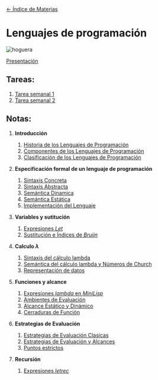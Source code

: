 [<- Índice de Materias](IndiceDeMaterias.md)
# Lenguajes de programación

![hoguera](../imagenes/hogueraDS.png)

[Presentación](Presentacion-LenguajesProgramacion.md)

## Tareas:

1. [Tarea semanal 1](tareas/LPTarea01.md)
2. [Tarea semanal 2](tareas/LPTarea2.md)

## Notas:

1. **Introducción**
	1. [Historia de los Lenguajes de Programación](apuntes/LPNotaClase01.md)
	2. [Componentes de los Lenguajes de Programación](apuntes/LPNotaClase02.md)
	3. [Clasificación de los Lenguajes de Programación](apuntes/LPNotaClase03.md)

2. **Especificación formal de un lenguaje de programación**
	1. [Sintaxis Concreta](apuntes/LPNotaClase04.md)
	2. [Sintaxis Abstracta](apuntes/LPNotaClase05.md)
	3. [Semántica Dinamica](apuntes/LP22_08_2024.md)
	4. [Semántica Estática](apuntes/LP23_08_2024.md)
	5. [Implementación del Lenguaje](apuntes/LP26_08_2024.md)

3. **Variables y sutitución**
	1. [Expresiones *Let*](apuntes/LP29_08_2024.md)
	2. [Sustitución e Índices de *Bruijn*](apuntes/LP30_08_2024.md)

4. **Calculo $\lambda$**
	1. [Sintaxis del cálculo lambda](apuntes/LP05_09_2024.md)
	2. [Semántica del cálculo lambda y Números de Church](apuntes/LP06_09_2024.md)
	3. [Representación de datos](apuntes/LP09_09_2024.md)

5. **Funciones y alcance**
	1. [Expresiones *lambda* en *MiniLisp*](apuntes/LPNota14.md)
	2. [Ambientes de Evaluación](apuntes/LPNota15.md)
	3. [Alcance Estático y Dinámico](apuntes/LPNota16.md)
	4. [Cerraduras de Función](apuntes/LPNota17.md)

6. **Estrategias de Evaluación**
	1. [Estrategias de Evaluación Clasicas](apuntes/LPNota18.md)
	2. [Estrategias de Evaluación y Alcances](apuntes/LPNota19.md)
	3. [Puntos estrictos](apuntes/LPNota20.md)

7. **Recursión**
	1. [Expresiones *letrec*](apuntes/LPNota21.md)
